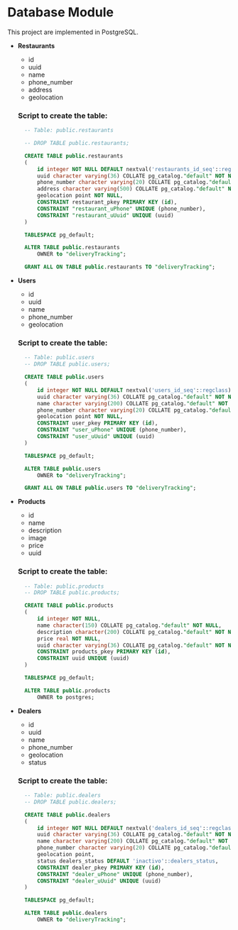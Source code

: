 # Database Module

This project are implemented in PostgreSQL.

- **Restaurants**

  - id
  - uuid
  - name
  - phone_number
  - address
  - geolocation

  ### Script to create the table:

  ```sql
    -- Table: public.restaurants

    -- DROP TABLE public.restaurants;

    CREATE TABLE public.restaurants
    (
        id integer NOT NULL DEFAULT nextval('restaurants_id_seq'::regclass),
        uuid character varying(36) COLLATE pg_catalog."default" NOT NULL,
        phone_number character varying(20) COLLATE pg_catalog."default" NOT NULL,
        address character varying(500) COLLATE pg_catalog."default" NOT NULL,
        geolocation point NOT NULL,
        CONSTRAINT restaurant_pkey PRIMARY KEY (id),
        CONSTRAINT "restaurant_uPhone" UNIQUE (phone_number),
        CONSTRAINT "restaurant_uUuid" UNIQUE (uuid)
    )

    TABLESPACE pg_default;

    ALTER TABLE public.restaurants
        OWNER to "deliveryTracking";

    GRANT ALL ON TABLE public.restaurants TO "deliveryTracking";
  ```

- **Users**

  - id
  - uuid
  - name
  - phone_number
  - geolocation

  ### Script to create the table:

  ```sql
    -- Table: public.users
    -- DROP TABLE public.users;

    CREATE TABLE public.users
    (
        id integer NOT NULL DEFAULT nextval('users_id_seq'::regclass),
        uuid character varying(36) COLLATE pg_catalog."default" NOT NULL,
        name character varying(200) COLLATE pg_catalog."default" NOT NULL,
        phone_number character varying(20) COLLATE pg_catalog."default" NOT NULL,
        geolocation point NOT NULL,
        CONSTRAINT user_pkey PRIMARY KEY (id),
        CONSTRAINT "user_uPhone" UNIQUE (phone_number),
        CONSTRAINT "user_uUuid" UNIQUE (uuid)
    )

    TABLESPACE pg_default;

    ALTER TABLE public.users
        OWNER to "deliveryTracking";

    GRANT ALL ON TABLE public.users TO "deliveryTracking";
  ```

- **Products**

  - id
  - name
  - description
  - image
  - price
  - uuid

  ### Script to create the table:

  ```sql
    -- Table: public.products
    -- DROP TABLE public.products;

    CREATE TABLE public.products
    (
        id integer NOT NULL,
        name character(150) COLLATE pg_catalog."default" NOT NULL,
        description character(200) COLLATE pg_catalog."default" NOT NULL,
        price real NOT NULL,
        uuid character varying(36) COLLATE pg_catalog."default" NOT NULL,
        CONSTRAINT products_pkey PRIMARY KEY (id),
        CONSTRAINT uuid UNIQUE (uuid)
    )

    TABLESPACE pg_default;

    ALTER TABLE public.products
        OWNER to postgres;
  ```

- **Dealers**

  - id
  - uuid
  - name
  - phone_number
  - geolocation
  - status

  ### Script to create the table:

  ```sql
    -- Table: public.dealers
    -- DROP TABLE public.dealers;

    CREATE TABLE public.dealers
    (
        id integer NOT NULL DEFAULT nextval('dealers_id_seq'::regclass),
        uuid character varying(36) COLLATE pg_catalog."default" NOT NULL,
        name character varying(200) COLLATE pg_catalog."default" NOT NULL,
        phone_number character varying(20) COLLATE pg_catalog."default" NOT NULL,
        geolocation point,
        status dealers_status DEFAULT 'inactivo'::dealers_status,
        CONSTRAINT dealer_pkey PRIMARY KEY (id),
        CONSTRAINT "dealer_uPhone" UNIQUE (phone_number),
        CONSTRAINT "dealer_uUuid" UNIQUE (uuid)
    )

    TABLESPACE pg_default;

    ALTER TABLE public.dealers
        OWNER to "deliveryTracking";
  ```
